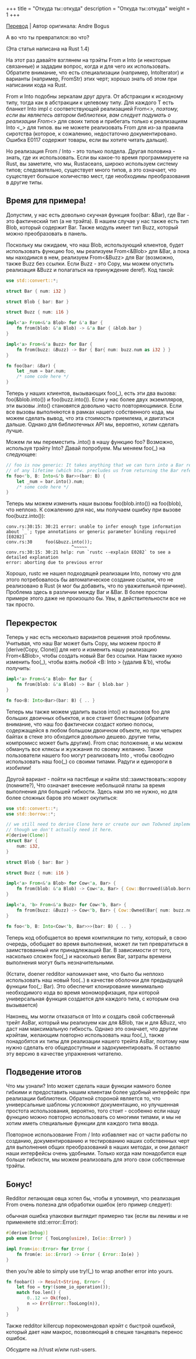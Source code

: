 +++
title = "Откуда ты::откуда"
description = "Откуда ты::откуда"
weight = 1
+++

[Перевод](https://llogiq.github.io/2015/11/27/from-into.html) | Автор оригинала: Andre Bogus

А во что ты превратился::во что?

(Эта статья написана на Rust 1.4)

На этот раз давайте взглянем на трэйты From и Into (и некоторые связанные) и зададим вопрос, когда и для чего их использовать. Обратите внимание, что есть специализации (например, IntoIterator) и варианты (например, FromStr) этих черт; хорошо знать об этом при написании кода на Rust.

From и Into подобны зеркалам друг друга. От абстракции к исходному типу, тогда как в абстракции к целевому типу. Для каждого T есть бланкет Into<T> impl с соответствующей реализацией From<_>, поэтому, если вы являетесь автором библиотеки, вам следует подумать о реализации From<_> для своих типов и прибегать только к реализациям Into <_> для типов. вы не можете реализовать From для из-за правила сиротства (которое, к сожалению, недостаточно документировано. Ошибка E0117 содержит товары, если вы хотите читать дальше).

Но реализация From / Into - это только полдела. Другая половина - знать, где их использовать. Если вы какое-то время программируете на Rust, вы заметите, что мы, Rustaceans, широко используем систему типов; следовательно, существует много типов, а это означает, что существует большое количество мест, где необходимы преобразования в другие типы.

## Время для примера!

Допустим, у нас есть довольно скучная функция foo(bar: &Bar), где Bar - это фактический тип (а не трэйта). В нашем случае у нас также есть тип Blob, который содержит Bar. Также модуль имеет тип Buzz, который можно преобразовать в панель.

Поскольку мы ожидаем, что наш Blob, использующий клиентов, будет использовать функцию foo, мы реализуем From<&Blob> для &Bar, а пока мы находимся в нем, реализуем From<&Buzz> для Bar (возможно, также Buzz без ссылки. Если Buzz - это Copy, мы можем опустить реализация &Buzz и полагаться на принуждение deref). Код такой: 

```rust
use std::convert::*;

struct Bar { num: i32 }

struct Blob { bar: Bar }

struct Buzz { num: i16 }

impl<'a> From<&'a Blob> for &'a Bar {
    fn from(blob: &'a Blob) -> &'a Bar { &blob.bar }
}

impl<'a> From<&'a Buzz> for Bar {
    fn from(buzz: &Buzz) -> Bar { Bar{ num: buzz.num as i32 } }
}

fn foo(bar: &Bar) {
    let _num = bar.num;
    /* some code here */
}
```

Теперь у наших клиентов, вызывающих foo(_), есть эти два вызова: foo(&blob.into()) и foo(buzz.into()). Если у нас более двух экземпляров, эти вызовы .into() становятся довольно часто повторяющимися. Если все вызовы выполняются в рамках нашего собственного кода, мы можем сделать вывод, что эта стоимость приемлема, и двигаться дальше. Однако для библиотечных API мы, вероятно, хотим сделать лучше.

Можем ли мы переместить .into() в нашу функцию foo? Возможно, используя трэйту Into? Давай попробуем. Мы меняем foo(_) на следующее: 

```rust
// foo is now generic: It takes anything that we can turn into a Bar reference 
// of any lifetime (which btw. precludes us from returning the Bar reference)
fn foo<'b, B: Into<&'b Bar>>(bar: B) {
    let _num = bar.into().num;
    /* some code here */
}
```

Теперь мы можем изменить наши вызовы foo(blob.into()) на foo(blob), что неплохо. К сожалению для нас, мы получаем ошибку при вызове foo(buzz.into()): 

```
conv.rs:30:15: 30:21 error: unable to infer enough type information about `_`; type annotations or generic parameter binding required [E0282]
conv.rs:30     foo(&buzz.into());
                         ^~~~~~
conv.rs:30:15: 30:21 help: run `rustc --explain E0282` to see a detailed explanation
error: aborting due to previous error
```

Хорошо, rustc не нашел подходящей реализации Into, потому что для этого потребовалось бы автоматическое создание ссылок, что не реализовано в Rust (я мог бы добавить, что по уважительной причине). Проблема здесь в различии между Bar и &Bar. В более простом примере этого даже не произошло бы. Увы, в действительности все не так просто.

## Перекресток

Теперь у нас есть несколько вариантов решения этой проблемы. Учитывая, что наш Bar может быть Copy, мы можем просто #[derive(Copy, Clone)] для него и изменить нашу реализацию From<&Blob>, чтобы создать новый Bar без ссылки. Нам также нужно изменить foo(_), чтобы взять любой <B: Into <Bar>> (удалив &’b), чтобы получить: 

```rust
impl<'a> From<&'a Blob> for Bar {
    fn from(blob: &'a Blob) -> Bar { blob.bar }
}

fn foo<B: Into<Bar>(bar: B) { .. }
```

Теперь мы также можем удалить вызов into() из вызовов foo для больших двоичных объектов, и все станет блестящим (обратите внимание, что наш foo фактически создаст копию полосы, содержащейся в любом большом двоичном объекте, но при четырех байтах в стеке это обходится довольно дешево. другие типы, компромисс может быть другим). From спас положение, и мы можем обмануть все кляксы и жужжания по своему желанию. Также пользователи нашего foo могут реализовать Into <Bar>, чтобы свободно использовать наш foo(_) со своими типами. Радуги и единороги в изобилии!

Другой вариант - пойти на пастбище и найти std::заимствовать::корову (помните?), Что означает внесение небольшой платы за время выполнения для большей гибкости. Здесь нам это не нужно, но для более сложных баров это может окупиться: 

```rust
use std::convert::*;
use std::borrow::*;

// we still need to derive Clone here or create our own ToOwned implementation, 
// though we don't actually need it here.
#[derive(Clone)]
struct Bar {
    num: i32,
}

struct Blob { bar: Bar }

struct Buzz { num: i16 }

impl<'a> From<&'a Blob> for Cow<'a, Bar> {
    fn from(blob: &'a Blob) -> Cow<'a, Bar> { Cow::Borrowed(&blob.borrow().bar) }
}

impl<'a, 'b> From<&'a Buzz> for Cow<'b, Bar> {
    fn from(buzz: &Buzz) -> Cow<'b, Bar> { Cow::Owned(Bar{ num: buzz.num as i32 }) }
}

fn foo<'b, B: Into<Cow<'b, Bar>>>(bar: B) { .. }
```

Теперь код обобщается во время компиляции по типу, который, в свою очередь, обобщает во время выполнения, может ли тип превратиться в заимствованный или принадлежащий Bar. В зависимости от того, насколько сложен foo(_) и насколько велик Bar, затраты времени выполнения могут быть незначительными.

(Кстати, doener redditor напоминает мне, что было бы неплохо использовать наш новый foo(..) в качестве оболочки для предыдущей функции foo(_: Bar). Это обеспечит клонирование минимально необходимого кода во время мономорфизация, при которой универсальная функция создается для каждого типа, с которым она вызывается)

Наконец, мы могли отказаться от Into и создать свой собственный трейт AsBar, который мы реализуем как для &Blob, так и для &Buzz, что даст нам максимальную гибкость. Однако это означает, что другим крэйтам, желающим повторно использовать наш foo(_), также понадобятся их типы для реализации нашего трейта AsBar, поэтому нам нужно сделать его общедоступным и задокументировать. Я оставлю эту версию в качестве упражнения читателю.

## Подведение итогов

Что мы узнали? Into может сделать наши функции намного более гибкими и предоставить нашим клиентам более удобный интерфейс при реализации библиотеки. Обратной стороной является то, что универсальные шаблоны усложняют документацию, но улучшенная простота использования, вероятно, того стоит - особенно если нашу функцию можно повторно использовать со многими типами, и мы не хотим иметь специальные функции для каждого типа ввода.

Повторное использование From / Into избавляет нас от части работы по созданию, документированию и тестированию наших собственных черт для выполнения общих преобразований в наших методах, и они делают наши интерфейсы очень удобными. Только когда нам понадобится еще больше гибкости, мы можем реализовать для этого свои собственные трэйты.

## Бонус!

Redditor летающая овца хотел бы, чтобы я упомянул, что реализация From очень полезна для обработки ошибок (его пример следует):

обычная ошибка упаковки выглядит примерно так (если вы ленивы и не применяете std::error::Error): 

```rust
#[derive(Debug)]
pub enum Error { TooLong(usize), Io(io::Error) }

impl From<io::Error> for Error {
    fn from(e: io::Error) -> Error { Error::Io(e) }
}
```
then you’re able to simply use try!(_) to wrap another error into yours.

```rs
fn foobar() -> Result<String, Error> {
    let foo = try!(some_io_operation());
    match foo.len() {
        0..12 => Ok(foo),
        n => Err(Error::TooLong(n)),
    }
}
```

Также redditor killercup порекомендовал крэйт с быстрой ошибкой, который дает нам макрос, позволяющий в спешке танцевать перенос ошибок.

Обсудите на /r/rust и/или rust-users. 
